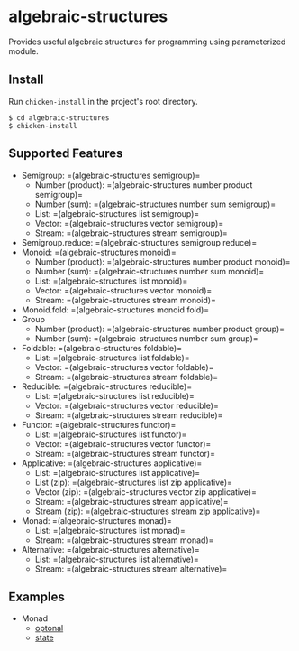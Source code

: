 # algebraic-structures

Provides useful algebraic structures for programming using parameterized module.

## Install

Run `chicken-install` in the project's root directory.

```
$ cd algebraic-structures
$ chicken-install
```

## Supported Features

- Semigroup: =(algebraic-structures semigroup)=
  - Number (product): =(algebraic-structures number product semigroup)=
  - Number (sum): =(algebraic-structures number sum semigroup)=
  - List: =(algebraic-structures list semigroup)=
  - Vector: =(algebraic-structures vector semigroup)=
  - Stream: =(algebraic-structures stream semigroup)=
- Semigroup.reduce: =(algebraic-structures semigroup reduce)=
- Monoid: =(algebraic-structures monoid)=
  - Number (product): =(algebraic-structures number product monoid)=
  - Number (sum): =(algebraic-structures number sum monoid)=
  - List: =(algebraic-structures list monoid)=
  - Vector: =(algebraic-structures vector monoid)=
  - Stream: =(algebraic-structures stream monoid)=
- Monoid.fold: =(algebraic-structures monoid fold)=
- Group
  - Number (product): =(algebraic-structures number product group)=
  - Number (sum): =(algebraic-structures number sum group)=
- Foldable: =(algebraic-structures foldable)= 
  - List: =(algebraic-structures list foldable)=
  - Vector: =(algebraic-structures vector foldable)=
  - Stream: =(algebraic-structures stream foldable)=
- Reducible: =(algebraic-structures reducible)= 
  - List: =(algebraic-structures list reducible)=
  - Vector: =(algebraic-structures vector reducible)=
  - Stream: =(algebraic-structures stream reducible)=
- Functor: =(algebraic-structures functor)= 
  - List: =(algebraic-structures list functor)=
  - Vector: =(algebraic-structures vector functor)=
  - Stream: =(algebraic-structures stream functor)=
- Applicative: =(algebraic-structures applicative)= 
  - List: =(algebraic-structures list applicative)=
  - List (zip): =(algebraic-structures list zip applicative)=
  - Vector (zip): =(algebraic-structures vector zip applicative)=
  - Stream: =(algebraic-structures stream applicative)=
  - Stream (zip): =(algebraic-structures stream zip applicative)=
- Monad: =(algebraic-structures monad)= 
  - List: =(algebraic-structures list monad)=
  - Stream: =(algebraic-structures stream monad)=
- Alternative: =(algebraic-structures alternative)= 
  - List: =(algebraic-structures list alternative)=
  - Stream: =(algebraic-structures stream alternative)=

## Examples

- Monad
  - [optonal](./examples/optional.scm)
  - [state](./examples/optional.scm)

